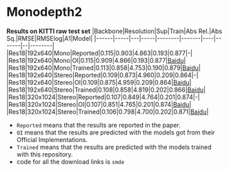 # Monodepth2
**Results on KITTI raw test set**
|Backbone|Resolution|Sup|Train|Abs Rel.|Abs Sq.|RMSE|RMSElog|A1|Model|
|------|-----|---|-----|--------|-------|----|-------|--|--------|
|Res18|192x640|Mono|Reported|0.115|0.903|4.863|0.193|0.877|-|
|Res18|192x640|Mono|OI|0.115|0.909|4.866|0.193|0.877|[Baidu](https://pan.baidu.com/s/1bt9JHQnwClIuHk2RP2aD_g)|
|Res18|192x640|Mono|Trained|0.113|0.858|4.753|0.190|0.879|[Baidu](https://pan.baidu.com/s/1eTZa2-5Kd9TJNJOJvDzetg)|
|Res18|192x640|Stereo|Reported|0.109|0.873|4.960|0.209|0.864|-|
|Res18|192x640|Stereo|OI|0.109|0.875|4.959|0.209|0.864|[Baidu](https://pan.baidu.com/s/1EUwfWK89iOKcGa2SRo3-uw)|
|Res18|192x640|Stereo|Trained|0.108|0.858|4.819|0.202|0.866|[Baidu](https://pan.baidu.com/s/1gwWUzUKNTWq5MuUzUzhJdg)|
|Res18|320x1024|Stereo|Reported|0.107|0.849|4.764|0.201|0.874|-|
|Res18|320x1024|Stereo|OI|0.107|0.851|4.765|0.201|0.874|[Baidu](https://pan.baidu.com/s/16cCslqM6Vdhye9QkuoCUSg)|
|Res18|320x1024|Stereo|Trained|0.106|0.798|4.700|0.202|0.871|[Baidu](https://pan.baidu.com/s/1Je1yhuYoa25eTUbS57kj4A)|

* `Reported` means that the results are reported in the paper.
* `OI` means that the results are predicted with the models got from their Official Implementations.
* `Trained` means that the results are predicted with the models trained with this repository.
* code for all the download links is `smde`
